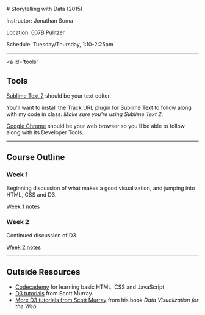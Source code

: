 #<a id='top'></a> Storytelling with Data (2015)

Instructor: Jonathan Soma

Location: 607B Pulitzer

Schedule: Tuesday/Thursday, 1:10-2:25pm

---

<a id='tools'</a>
  
## Tools

[Sublime Text 2](http://www.sublimetext.com/2) should be your text editor.

You'll want to install the [Track URL](https://github.com/jsoma/track_url) plugin for Sublime Text to follow along with my code in class. *Make sure you're using Sublime Text 2*.

[Google Chrome](http://www.google.com/chrome/) should be your web browser so you'll be able to follow along with its Developer Tools.

---

<a id='course-outline'></a>

## Course Outline


### Week 1

Beginning discussion of what makes a good visualization, and jumping into HTML, CSS and D3.

[Week 1 notes](class-01-02)

### Week 2

Continued discussion of D3.

[Week 2 notes](class-03-04)

---

<a id='outside-resources'></a>

## Outside Resources


* [Codecademy](https://www.codecademy.com/) for learning basic HTML, CSS and JavaScript
* [D3 tutorials](http://alignedleft.com/tutorials/d3/) from Scott Murray.
* [More D3 tutorials from Scott Murray](http://chimera.labs.oreilly.com/books/1230000000345/ch01.html#_who_you_are) from his book *Data Visualization for the Web*